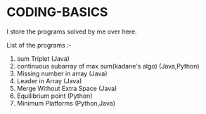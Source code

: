 # CODING-BASICS
I store the programs solved by me over here.

List of the programs :-
1) sum Triplet (Java)
2) continuous subarray of max sum(kadane's algo) (Java,Python)
3) Missing number in array (Java)
4) Leader in Array (Java)
5) Merge Without Extra Space (Java)
6) Equilibrium point (Python)
7) Minimum Platforms (Python,Java)
